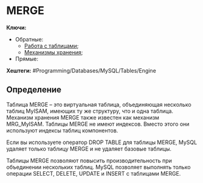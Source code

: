 
# MERGE

**Ключи:**
- Обратные:
	- [Работа с таблицами](mysql-table-management);
	- [Механизмы хранения](mysql-storage-engine);
- Прямые:

**Хештеги:** #Programming/Databases/MySQL/Tables/Engine


## Определение

Таблица MERGE – это виртуальная таблица, объединяющая несколько таблиц MyISAM, имеющих ту же структуру, что и одна таблица. Механизм хранения MERGE также известен как механизм MRG_MyISAM. Таблицы MERGE не имеют индексов. Вместо этого они используют индексы таблиц компонентов.

Если вы используете оператор DROP TABLE для таблицы MERGE, MySQL удаляет только таблицу MERGE и не удаляет базовые таблицы.

Таблицы MERGE позволяют повысить производительность при объединении нескольких таблиц. MySQL позволяет выполнять только операции SELECT, DELETE, UPDATE и INSERT с таблицами MERGE.
